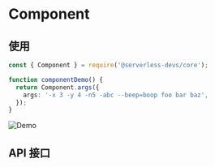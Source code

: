 # Component

## 使用

```typescript
const { Component } = require('@serverless-devs/core');

function componentDemo() {
  return Component.args({
    args: '-x 3 -y 4 -n5 -abc --beep=boop foo bar baz',
  });
}
```

![Demo](https://img.alicdn.com/imgextra/i1/O1CN01dsAaDX1ayKUcjHVcU_!!6000000003398-1-tps-1312-273.gif)

## API 接口
